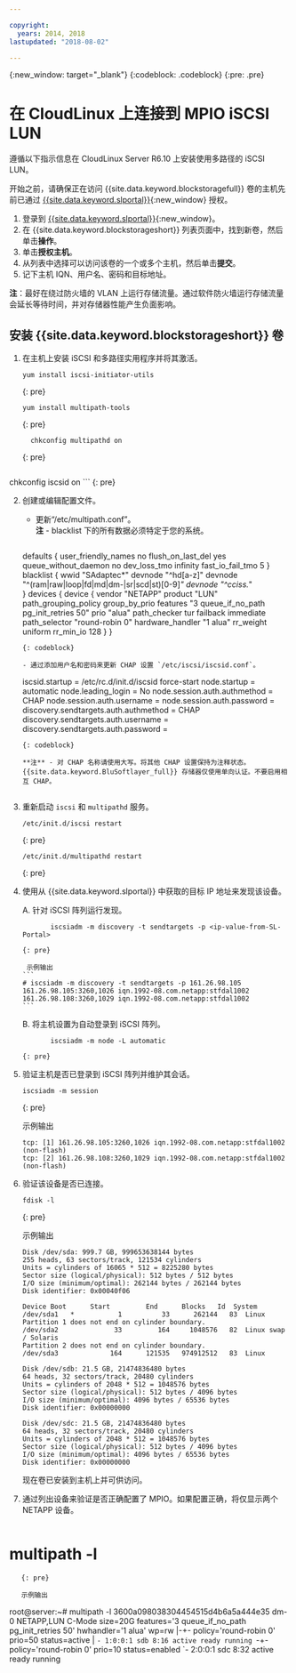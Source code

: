 ```yaml
---

copyright:
  years: 2014, 2018
lastupdated: "2018-08-02"

---
```

{:new_window: target="_blank"}
{:codeblock: .codeblock}
{:pre: .pre}

# 在 CloudLinux 上连接到 MPIO iSCSI LUN

遵循以下指示信息在 CloudLinux Server R6.10 上安装使用多路径的 iSCSI LUN。

开始之前，请确保正在访问 {{site.data.keyword.blockstoragefull}} 卷的主机先前已通过 [{{site.data.keyword.slportal}}](https://control.softlayer.com/){:new_window} 授权。

1. 登录到 [{{site.data.keyword.slportal}}](https://control.softlayer.com/){:new_window}。 
2. 在 {{site.data.keyword.blockstorageshort}} 列表页面中，找到新卷，然后单击**操作**。
3. 单击**授权主机**。
4. 从列表中选择可以访问该卷的一个或多个主机，然后单击**提交**。
5. 记下主机 IQN、用户名、密码和目标地址。

**注**：最好在绕过防火墙的 VLAN 上运行存储流量。通过软件防火墙运行存储流量会延长等待时间，并对存储器性能产生负面影响。

## 安装 {{site.data.keyword.blockstorageshort}} 卷

1. 在主机上安装 iSCSI 和多路径实用程序并将其激活。
   ```
   yum install iscsi-initiator-utils
   ```
   {: pre}
   
   ```
   yum install multipath-tools
   
   ```
   {: pre}
   
   ```
     chkconfig multipathd on
     ```
   {: pre}
   
   ```
chkconfig iscsid on
      ```
   {: pre}

2. 创建或编辑配置文件。
   - 更新“/etc/multipath.conf”。<br/>**注** - blacklist 下的所有数据必须特定于您的系统。
     ```
   defaults {
   user_friendly_names no
        flush_on_last_del       yes
        queue_without_daemon    no
        dev_loss_tmo            infinity
        fast_io_fail_tmo        5
     }
     blacklist {
   wwid "SAdaptec*"
   devnode "^hd[a-z]"
   devnode "^(ram|raw|loop|fd|md|dm-|sr|scd|st)[0-9]*"
   devnode "^cciss.*"  
   }
   devices {
   device {
   vendor "NETAPP"
   product "LUN"
   path_grouping_policy group_by_prio
   features "3 queue_if_no_path pg_init_retries 50"
   prio "alua"
   path_checker tur
   failback immediate
   path_selector "round-robin 0"
   hardware_handler "1 alua"
   rr_weight uniform
   rr_min_io 128
   }
   }
     ```
     {: codeblock}

   - 通过添加用户名和密码来更新 CHAP 设置 `/etc/iscsi/iscsid.conf`。
   
     ```
     iscsid.startup = /etc/rc.d/init.d/iscsid force-start
     node.startup = automatic
     node.leading_login = No
     node.session.auth.authmethod = CHAP
     node.session.auth.username = <USER NAME VALUE FROM PORTAL>
     node.session.auth.password = <PASSWORD VALUE FROM PORTAL>
     discovery.sendtargets.auth.authmethod = CHAP
     discovery.sendtargets.auth.username = <USER NAME VALUE FROM PORTAL>
     discovery.sendtargets.auth.password = <PASSWORD VALUE FROM PORTAL>
     ```
     {: codeblock}
   
     **注** - 对 CHAP 名称请使用大写。将其他 CHAP 设置保持为注释状态。{{site.data.keyword.BluSoftlayer_full}} 存储器仅使用单向认证。不要启用相互 CHAP。


3. 重新启动 `iscsi` 和 `multipathd` 服务。
   ```
   /etc/init.d/iscsi restart   
   ```
   {: pre}
   
   ```
   /etc/init.d/multipathd restart   
   ```
   {: pre}
 
4. 使用从 {{site.data.keyword.slportal}} 中获取的目标 IP 地址来发现该设备。

     A. 针对 iSCSI 阵列运行发现。
     ```
            iscsiadm -m discovery -t sendtargets -p <ip-value-from-SL-Portal>
     ```
       {: pre}
     
        示例输出
       ```
       # iscsiadm -m discovery -t sendtargets -p 161.26.98.105
       161.26.98.105:3260,1026 iqn.1992-08.com.netapp:stfdal1002
       161.26.98.108:3260,1029 iqn.1992-08.com.netapp:stfdal1002
       ```

     B. 将主机设置为自动登录到 iSCSI 阵列。
     ```
            iscsiadm -m node -L automatic
     ```
       {: pre}

5. 验证主机是否已登录到 iSCSI 阵列并维护其会话。
   ```
   iscsiadm -m session
   ```
   {: pre}
   
   示例输出
   ```
   tcp: [1] 161.26.98.105:3260,1026 iqn.1992-08.com.netapp:stfdal1002 (non-flash)
   tcp: [2] 161.26.98.108:3260,1029 iqn.1992-08.com.netapp:stfdal1002 (non-flash)
   ```


6. 验证该设备是否已连接。
   ```
   fdisk -l 
   ```
   {: pre}
    
   示例输出
   ```
   Disk /dev/sda: 999.7 GB, 999653638144 bytes
   255 heads, 63 sectors/track, 121534 cylinders
   Units = cylinders of 16065 * 512 = 8225280 bytes
   Sector size (logical/physical): 512 bytes / 512 bytes
   I/O size (minimum/optimal): 262144 bytes / 262144 bytes
   Disk identifier: 0x00040f06

   Device Boot      Start         End      Blocks   Id  System
   /dev/sda1   *           1          33      262144   83  Linux
   Partition 1 does not end on cylinder boundary.
   /dev/sda2              33         164     1048576   82  Linux swap / Solaris
   Partition 2 does not end on cylinder boundary.
   /dev/sda3             164      121535   974912512   83  Linux

   Disk /dev/sdb: 21.5 GB, 21474836480 bytes
   64 heads, 32 sectors/track, 20480 cylinders
   Units = cylinders of 2048 * 512 = 1048576 bytes
   Sector size (logical/physical): 512 bytes / 4096 bytes
   I/O size (minimum/optimal): 4096 bytes / 65536 bytes
   Disk identifier: 0x00000000

   Disk /dev/sdc: 21.5 GB, 21474836480 bytes
   64 heads, 32 sectors/track, 20480 cylinders
   Units = cylinders of 2048 * 512 = 1048576 bytes
   Sector size (logical/physical): 512 bytes / 4096 bytes
   I/O size (minimum/optimal): 4096 bytes / 65536 bytes
   Disk identifier: 0x00000000
   ```
    
     现在卷已安装到主机上并可供访问。

7. 通过列出设备来验证是否正确配置了 MPIO。如果配置正确，将仅显示两个 NETAPP 设备。

   ```
# multipath -l
```
   {: pre}
   
   示例输出
   ```
   root@server:~# multipath -l
   3600a098038304454515d4b6a5a444e35 dm-0 NETAPP,LUN C-Mode
   size=20G features='3 queue_if_no_path pg_init_retries 50' hwhandler='1 alua' wp=rw
   |-+- policy='round-robin 0' prio=50 status=active
   | `- 1:0:0:1 sdb 8:16 active ready running
   `-+- policy='round-robin 0' prio=10 status=enabled
   `- 2:0:0:1 sdc 8:32 active ready running
   ```

